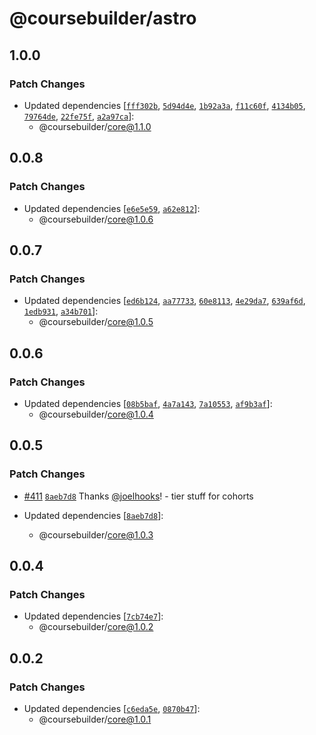 # @coursebuilder/astro

## 1.0.0

### Patch Changes

- Updated dependencies [[`fff302b`](https://github.com/badass-courses/course-builder/commit/fff302b9a483f8d9b6209bf5ec3fa57830c3e8e9), [`5d94d4e`](https://github.com/badass-courses/course-builder/commit/5d94d4e4b634f612228dfa2c081fc96f201d85cc), [`1b92a3a`](https://github.com/badass-courses/course-builder/commit/1b92a3ac602291f219370fb264d8e0099f54963c), [`f11c60f`](https://github.com/badass-courses/course-builder/commit/f11c60f9b08d7955ea840af15cc0d14d7c44f633), [`4134b05`](https://github.com/badass-courses/course-builder/commit/4134b05115972b2d6edae4ae4ae8a7a2b10557f3), [`79764de`](https://github.com/badass-courses/course-builder/commit/79764deb0346fca813e01d2e2409712990990d8e), [`22fe75f`](https://github.com/badass-courses/course-builder/commit/22fe75f78d801e1c053cd6b938a6f376f8eaa147), [`a2a97ca`](https://github.com/badass-courses/course-builder/commit/a2a97ca5a411be88db9468e01256fd59096155f9)]:
  - @coursebuilder/core@1.1.0

## 0.0.8

### Patch Changes

- Updated dependencies [[`e6e5e59`](https://github.com/badass-courses/course-builder/commit/e6e5e5924fa540e6f4d88dec408a68c7e50725a9), [`a62e812`](https://github.com/badass-courses/course-builder/commit/a62e812c365c6060acce6914a2bf8019bcff5a4f)]:
  - @coursebuilder/core@1.0.6

## 0.0.7

### Patch Changes

- Updated dependencies [[`ed6b124`](https://github.com/badass-courses/course-builder/commit/ed6b1246b35b40f30cdf27b5507407c26d310424), [`aa77733`](https://github.com/badass-courses/course-builder/commit/aa77733d0965710f849be83cffe7374ad3e1edf3), [`60e8113`](https://github.com/badass-courses/course-builder/commit/60e811310faab346e385669c9a4ef5a25849ce07), [`4e29da7`](https://github.com/badass-courses/course-builder/commit/4e29da74a433635089bb2796abbe1339fd8f4dbd), [`639af6d`](https://github.com/badass-courses/course-builder/commit/639af6d499410198e322df38a74b4fa8ec8310df), [`1edb931`](https://github.com/badass-courses/course-builder/commit/1edb9318a1af4869e1685606bf4dae9da5dfb031), [`a34b701`](https://github.com/badass-courses/course-builder/commit/a34b701f70d9ba66d7c291f51db8e63ff81c660a)]:
  - @coursebuilder/core@1.0.5

## 0.0.6

### Patch Changes

- Updated dependencies [[`08b5baf`](https://github.com/badass-courses/course-builder/commit/08b5baf69d334a360db177154e347122be4e6ad1), [`4a7a143`](https://github.com/badass-courses/course-builder/commit/4a7a1432b5b3c97d730115178d2c3938e15cb7ab), [`7a10553`](https://github.com/badass-courses/course-builder/commit/7a105531deaca25b27108ee4308d97900dc154e2), [`af9b3af`](https://github.com/badass-courses/course-builder/commit/af9b3af0b42f3248dc442a089616005eeaef8ecc)]:
  - @coursebuilder/core@1.0.4

## 0.0.5

### Patch Changes

- [#411](https://github.com/badass-courses/course-builder/pull/411) [`8aeb7d8`](https://github.com/badass-courses/course-builder/commit/8aeb7d8cd2dca32189a23aa4c61df29cf95fa5af) Thanks [@joelhooks](https://github.com/joelhooks)! - tier stuff for cohorts

- Updated dependencies [[`8aeb7d8`](https://github.com/badass-courses/course-builder/commit/8aeb7d8cd2dca32189a23aa4c61df29cf95fa5af)]:
  - @coursebuilder/core@1.0.3

## 0.0.4

### Patch Changes

- Updated dependencies [[`7cb74e7`](https://github.com/badass-courses/course-builder/commit/7cb74e7fcdd558d6687c1e7c22bb902af474bb73)]:
  - @coursebuilder/core@1.0.2

## 0.0.2

### Patch Changes

- Updated dependencies [[`c6eda5e`](https://github.com/badass-courses/course-builder/commit/c6eda5e2fd9159146c8bb35620dee96e0f45395d), [`0870b47`](https://github.com/badass-courses/course-builder/commit/0870b47402a95ccf7fdc216b10f3f0cd5c998b2d)]:
  - @coursebuilder/core@1.0.1
